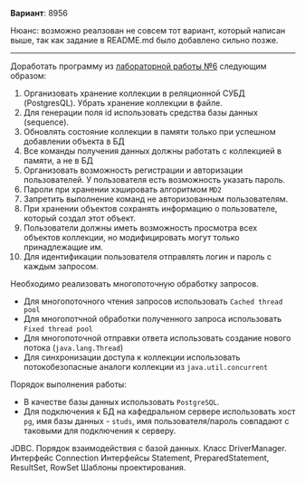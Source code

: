 **Вариант**: 8956

Нюанс: возможно реалзован не совсем тот вариант, который написан выше, так как задание в README.md было добавлено сильно позже.

---

Доработать программу из [лабораторной работы №6](https://github.com/mkrikorova/Prog_Lab6) следующим образом:

1. Организовать хранение коллекции в реляционной СУБД (PostgresQL). Убрать хранение коллекции в файле.
2. Для генерации поля id использовать средства базы данных (sequence).
3. Обновлять состояние коллекции в памяти только при успешном добавлении объекта в БД
4. Все команды получения данных должны работать с коллекцией в памяти, а не в БД
5. Организовать возможность регистрации и авторизации пользователей. У пользователя есть возможность указать пароль.
6. Пароли при хранении хэшировать алгоритмом `MD2`
7. Запретить выполнение команд не авторизованным пользователям.
8. При хранении объектов сохранять информацию о пользователе, который создал этот объект.
9. Пользователи должны иметь возможность просмотра всех объектов коллекции, но модифицировать могут только принадлежащие им.
10. Для идентификации пользователя отправлять логин и пароль с каждым запросом.
  
Необходимо реализовать многопоточную обработку запросов.

- Для многопоточного чтения запросов использовать `Cached thread pool`
- Для многопотчной обработки полученного запроса использовать `Fixed thread pool`
- Для многопоточной отправки ответа использовать создание нового потока (`java.lang.Thread`)
- Для синхронизации доступа к коллекции использовать потокобезопасные аналоги коллекции из `java.util.concurrent`

Порядок выполнения работы:

- В качестве базы данных использовать `PostgreSQL`.
- Для подключения к БД на кафедральном сервере использовать хост `pg`, имя базы данных - `studs`, имя пользователя/пароль совпадают с таковыми для подключения к серверу.


JDBC. Порядок взаимодействия с базой данных. Класс DriverManager. Интерфейс Connection
Интерфейсы Statement, PreparedStatement, ResultSet, RowSet
Шаблоны проектирования.
